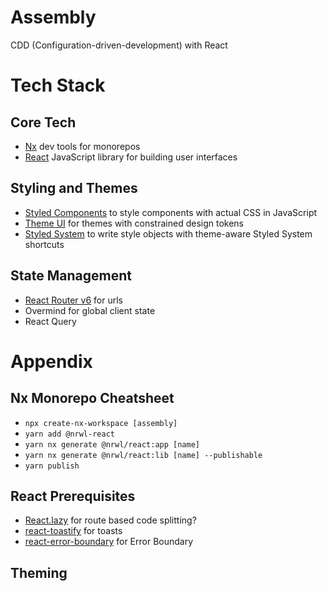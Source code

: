 # Assembly

CDD (Configuration-driven-development) with React

# Tech Stack

## Core Tech

- [Nx](https://nx.dev/latest/react/getting-started/getting-started) dev tools for monorepos
- [React](https://reactjs.org/docs/getting-started.html) JavaScript library for building user interfaces

## Styling and Themes

- [Styled Components](https://styled-components.com/) to style components with actual CSS in JavaScript
- [Theme UI](https://theme-ui.com/) for themes with constrained design tokens
- [Styled System](https://styled-system.com/) to write style objects with theme-aware Styled System shortcuts

## State Management

- [React Router v6](https://reacttraining.com/blog/react-router-v6-pre/) for urls
- Overmind for global client state
- React Query

# Appendix

## Nx Monorepo Cheatsheet

- `npx create-nx-workspace [assembly]`
- `yarn add @nrwl-react`
- `yarn nx generate @nrwl/react:app [name]`
- `yarn nx generate @nrwl/react:lib [name] --publishable`
- `yarn publish`

## React Prerequisites

- [React.lazy](https://reactjs.org/docs/code-splitting.html#route-based-code-splitting) for route based code splitting?
- [react-toastify](https://fkhadra.github.io/react-toastify/introduction/) for toasts
- [react-error-boundary](https://github.com/bvaughn/react-error-boundary) for Error Boundary

## Theming
